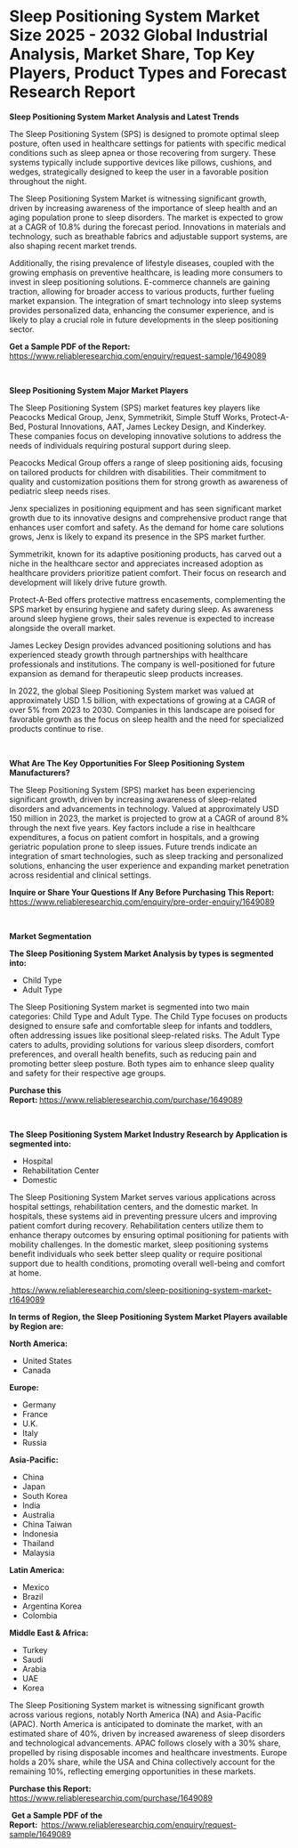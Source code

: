 <p><h1>Sleep Positioning System Market Size 2025 - 2032 Global Industrial Analysis, Market Share, Top Key Players, Product Types and Forecast Research Report</h1></p><p><strong>Sleep Positioning System Market Analysis and Latest Trends</strong></p>
<p><p>The Sleep Positioning System (SPS) is designed to promote optimal sleep posture, often used in healthcare settings for patients with specific medical conditions such as sleep apnea or those recovering from surgery. These systems typically include supportive devices like pillows, cushions, and wedges, strategically designed to keep the user in a favorable position throughout the night.</p><p>The Sleep Positioning System Market is witnessing significant growth, driven by increasing awareness of the importance of sleep health and an aging population prone to sleep disorders. The market is expected to grow at a CAGR of 10.8% during the forecast period. Innovations in materials and technology, such as breathable fabrics and adjustable support systems, are also shaping recent market trends. </p><p>Additionally, the rising prevalence of lifestyle diseases, coupled with the growing emphasis on preventive healthcare, is leading more consumers to invest in sleep positioning solutions. E-commerce channels are gaining traction, allowing for broader access to various products, further fueling market expansion. The integration of smart technology into sleep systems provides personalized data, enhancing the consumer experience, and is likely to play a crucial role in future developments in the sleep positioning sector.</p></p>
<p><strong>Get a Sample PDF of the Report:&nbsp;</strong> <a href="https://www.reliableresearchiq.com/enquiry/request-sample/1649089?utm_campaign=3370&utm_medium=2&utm_source=Github&utm_content=ia&utm_term=13042025&utm_id=sleep-positioning-system">https://www.reliableresearchiq.com/enquiry/request-sample/1649089</a></p>
<p>&nbsp;</p>
<p><strong>Sleep Positioning System Major Market Players</strong></p>
<p><p>The Sleep Positioning System (SPS) market features key players like Peacocks Medical Group, Jenx, Symmetrikit, Simple Stuff Works, Protect-A-Bed, Postural Innovations, AAT, James Leckey Design, and Kinderkey. These companies focus on developing innovative solutions to address the needs of individuals requiring postural support during sleep.</p><p>Peacocks Medical Group offers a range of sleep positioning aids, focusing on tailored products for children with disabilities. Their commitment to quality and customization positions them for strong growth as awareness of pediatric sleep needs rises.</p><p>Jenx specializes in positioning equipment and has seen significant market growth due to its innovative designs and comprehensive product range that enhances user comfort and safety. As the demand for home care solutions grows, Jenx is likely to expand its presence in the SPS market further.</p><p>Symmetrikit, known for its adaptive positioning products, has carved out a niche in the healthcare sector and appreciates increased adoption as healthcare providers prioritize patient comfort. Their focus on research and development will likely drive future growth.</p><p>Protect-A-Bed offers protective mattress encasements, complementing the SPS market by ensuring hygiene and safety during sleep. As awareness around sleep hygiene grows, their sales revenue is expected to increase alongside the overall market.</p><p>James Leckey Design provides advanced positioning solutions and has experienced steady growth through partnerships with healthcare professionals and institutions. The company is well-positioned for future expansion as demand for therapeutic sleep products increases.</p><p>In 2022, the global Sleep Positioning System market was valued at approximately USD 1.5 billion, with expectations of growing at a CAGR of over 5% from 2023 to 2030. Companies in this landscape are poised for favorable growth as the focus on sleep health and the need for specialized products continue to rise.</p></p>
<p>&nbsp;</p>
<p><strong>What Are The Key Opportunities For Sleep Positioning System Manufacturers?</strong></p>
<p><p>The Sleep Positioning System (SPS) market has been experiencing significant growth, driven by increasing awareness of sleep-related disorders and advancements in technology. Valued at approximately USD 150 million in 2023, the market is projected to grow at a CAGR of around 8% through the next five years. Key factors include a rise in healthcare expenditures, a focus on patient comfort in hospitals, and a growing geriatric population prone to sleep issues. Future trends indicate an integration of smart technologies, such as sleep tracking and personalized solutions, enhancing the user experience and expanding market penetration across residential and clinical settings.</p></p>
<p><strong>Inquire or Share Your Questions If Any Before Purchasing This Report:</strong> <a href="https://www.reliableresearchiq.com/enquiry/pre-order-enquiry/1649089?utm_campaign=3370&utm_medium=2&utm_source=Github&utm_content=ia&utm_term=13042025&utm_id=sleep-positioning-system">https://www.reliableresearchiq.com/enquiry/pre-order-enquiry/1649089</a></p>
<p>&nbsp;</p>
<p><strong>Market Segmentation</strong></p>
<p><strong>The Sleep Positioning System Market Analysis by types is segmented into:</strong></p>
<p><ul><li>Child Type</li><li>Adult Type</li></ul></p>
<p><p>The Sleep Positioning System market is segmented into two main categories: Child Type and Adult Type. The Child Type focuses on products designed to ensure safe and comfortable sleep for infants and toddlers, often addressing issues like positional sleep-related risks. The Adult Type caters to adults, providing solutions for various sleep disorders, comfort preferences, and overall health benefits, such as reducing pain and promoting better sleep posture. Both types aim to enhance sleep quality and safety for their respective age groups.</p></p>
<p><strong>Purchase this Report:&nbsp;</strong><a href="https://www.reliableresearchiq.com/purchase/1649089?utm_campaign=3370&utm_medium=2&utm_source=Github&utm_content=ia&utm_term=13042025&utm_id=sleep-positioning-system">https://www.reliableresearchiq.com/purchase/1649089</a></p>
<p>&nbsp;</p>
<p><strong>The Sleep Positioning System Market Industry Research by Application is segmented into:</strong></p>
<p><ul><li>Hospital</li><li>Rehabilitation Center</li><li>Domestic</li></ul></p>
<p><p>The Sleep Positioning System Market serves various applications across hospital settings, rehabilitation centers, and the domestic market. In hospitals, these systems aid in preventing pressure ulcers and improving patient comfort during recovery. Rehabilitation centers utilize them to enhance therapy outcomes by ensuring optimal positioning for patients with mobility challenges. In the domestic market, sleep positioning systems benefit individuals who seek better sleep quality or require positional support due to health conditions, promoting overall well-being and comfort at home.</p></p>
<p><a href="https://www.reliableresearchiq.com/sleep-positioning-system-market-r1649089?utm_campaign=3370&utm_medium=2&utm_source=Github&utm_content=ia&utm_term=13042025&utm_id=sleep-positioning-system">&nbsp;https://www.reliableresearchiq.com/sleep-positioning-system-market-r1649089</a></p>
<p><strong>In terms of Region, the Sleep Positioning System Market Players available by Region are:</strong></p>
<p>
    <p> <strong> North America: </strong>
        <ul>
            <li>United States</li>
            <li>Canada</li>
        </ul>
        </p> 
    <p> <strong> Europe: </strong>
        <ul>
            <li>Germany</li>
            <li>France</li>
            <li>U.K.</li>
            <li>Italy</li>
            <li>Russia</li>
        </ul>
        </p> 
    <p> <strong> Asia-Pacific: </strong>
        <ul>
            <li>China</li>
            <li>Japan</li>
            <li>South Korea</li>
            <li>India</li>
            <li>Australia</li>
            <li>China Taiwan</li>
            <li>Indonesia</li>
            <li>Thailand</li>
            <li>Malaysia</li>
        </ul>
        </p> 
    <p> <strong> Latin America: </strong>
        <ul>
            <li>Mexico</li>
            <li>Brazil</li>
            <li>Argentina Korea</li>
            <li>Colombia</li>
        </ul>
        </p> 
    <p> <strong> Middle East & Africa: </strong>
        <ul>
            <li>Turkey</li>
            <li>Saudi</li>
            <li>Arabia</li>
            <li>UAE</li>
            <li>Korea</li>
        </ul>
    </p>
    </p>
<p><p>The Sleep Positioning System market is witnessing significant growth across various regions, notably North America (NA) and Asia-Pacific (APAC). North America is anticipated to dominate the market, with an estimated share of 40%, driven by increased awareness of sleep disorders and technological advancements. APAC follows closely with a 30% share, propelled by rising disposable incomes and healthcare investments. Europe holds a 20% share, while the USA and China collectively account for the remaining 10%, reflecting emerging opportunities in these markets.</p></p>
<p><strong>Purchase this Report: </strong><a href="https://www.reliableresearchiq.com/purchase/1649089?utm_campaign=3370&utm_medium=2&utm_source=Github&utm_content=ia&utm_term=13042025&utm_id=sleep-positioning-system">https://www.reliableresearchiq.com/purchase/1649089</a></p>
<p>&nbsp;<strong>Get a Sample PDF of the Report:&nbsp;&nbsp;</strong><a href="https://www.reliableresearchiq.com/enquiry/request-sample/1649089?utm_campaign=3370&utm_medium=2&utm_source=Github&utm_content=ia&utm_term=13042025&utm_id=sleep-positioning-system">https://www.reliableresearchiq.com/enquiry/request-sample/1649089</a></p>
<p><strong></strong></p>
<p><p></p><p></p><p></p></p>